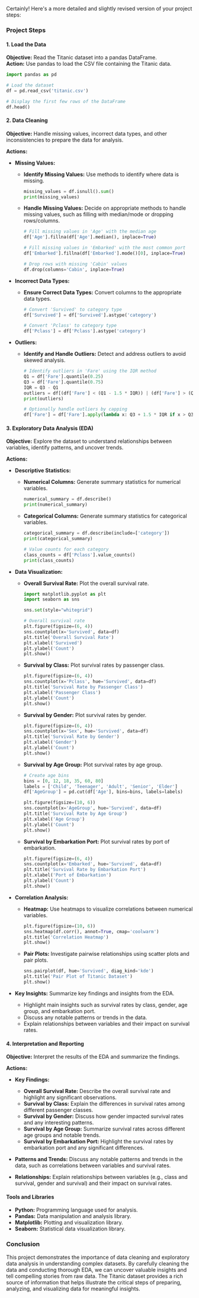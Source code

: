 Certainly! Here's a more detailed and slightly revised version of your project steps:

### Project Steps

#### 1. Load the Data
**Objective:** Read the Titanic dataset into a pandas DataFrame.  
**Action:** Use pandas to load the CSV file containing the Titanic data.

```python
import pandas as pd

# Load the dataset
df = pd.read_csv('titanic.csv')

# Display the first few rows of the DataFrame
df.head()
```

#### 2. Data Cleaning
**Objective:** Handle missing values, incorrect data types, and other inconsistencies to prepare the data for analysis.  

**Actions:**

- **Missing Values:**
  - **Identify Missing Values:** Use methods to identify where data is missing.
  
    ```python
    missing_values = df.isnull().sum()
    print(missing_values)
    ```
  - **Handle Missing Values:** Decide on appropriate methods to handle missing values, such as filling with median/mode or dropping rows/columns.
  
    ```python
    # Fill missing values in 'Age' with the median age
    df['Age'].fillna(df['Age'].median(), inplace=True)
    
    # Fill missing values in 'Embarked' with the most common port
    df['Embarked'].fillna(df['Embarked'].mode()[0], inplace=True)
    
    # Drop rows with missing 'Cabin' values
    df.drop(columns='Cabin', inplace=True)
    ```

- **Incorrect Data Types:**
  - **Ensure Correct Data Types:** Convert columns to the appropriate data types.
  
    ```python
    # Convert 'Survived' to category type
    df['Survived'] = df['Survived'].astype('category')
    
    # Convert 'Pclass' to category type
    df['Pclass'] = df['Pclass'].astype('category')
    ```

- **Outliers:**
  - **Identify and Handle Outliers:** Detect and address outliers to avoid skewed analysis.
  
    ```python
    # Identify outliers in 'Fare' using the IQR method
    Q1 = df['Fare'].quantile(0.25)
    Q3 = df['Fare'].quantile(0.75)
    IQR = Q3 - Q1
    outliers = df[(df['Fare'] < (Q1 - 1.5 * IQR)) | (df['Fare'] > (Q3 + 1.5 * IQR))]
    print(outliers)
    
    # Optionally handle outliers by capping
    df['Fare'] = df['Fare'].apply(lambda x: Q3 + 1.5 * IQR if x > Q3 + 1.5 * IQR else (Q1 - 1.5 * IQR if x < Q1 - 1.5 * IQR else x))
    ```

#### 3. Exploratory Data Analysis (EDA)
**Objective:** Explore the dataset to understand relationships between variables, identify patterns, and uncover trends.

**Actions:**

- **Descriptive Statistics:**
  - **Numerical Columns:** Generate summary statistics for numerical variables.
  
    ```python
    numerical_summary = df.describe()
    print(numerical_summary)
    ```
  - **Categorical Columns:** Generate summary statistics for categorical variables.
  
    ```python
    categorical_summary = df.describe(include=['category'])
    print(categorical_summary)
    
    # Value counts for each category
    class_counts = df['Pclass'].value_counts()
    print(class_counts)
    ```

- **Data Visualization:**
  - **Overall Survival Rate:** Plot the overall survival rate.
  
    ```python
    import matplotlib.pyplot as plt
    import seaborn as sns
    
    sns.set(style="whitegrid")
    
    # Overall survival rate
    plt.figure(figsize=(6, 4))
    sns.countplot(x='Survived', data=df)
    plt.title('Overall Survival Rate')
    plt.xlabel('Survived')
    plt.ylabel('Count')
    plt.show()
    ```
  - **Survival by Class:** Plot survival rates by passenger class.
  
    ```python
    plt.figure(figsize=(6, 4))
    sns.countplot(x='Pclass', hue='Survived', data=df)
    plt.title('Survival Rate by Passenger Class')
    plt.xlabel('Passenger Class')
    plt.ylabel('Count')
    plt.show()
    ```
  - **Survival by Gender:** Plot survival rates by gender.
  
    ```python
    plt.figure(figsize=(6, 4))
    sns.countplot(x='Sex', hue='Survived', data=df)
    plt.title('Survival Rate by Gender')
    plt.xlabel('Gender')
    plt.ylabel('Count')
    plt.show()
    ```
  - **Survival by Age Group:** Plot survival rates by age group.
  
    ```python
    # Create age bins
    bins = [0, 12, 18, 35, 60, 80]
    labels = ['Child', 'Teenager', 'Adult', 'Senior', 'Elder']
    df['AgeGroup'] = pd.cut(df['Age'], bins=bins, labels=labels)
    
    plt.figure(figsize=(10, 6))
    sns.countplot(x='AgeGroup', hue='Survived', data=df)
    plt.title('Survival Rate by Age Group')
    plt.xlabel('Age Group')
    plt.ylabel('Count')
    plt.show()
    ```
  - **Survival by Embarkation Port:** Plot survival rates by port of embarkation.
  
    ```python
    plt.figure(figsize=(6, 4))
    sns.countplot(x='Embarked', hue='Survived', data=df)
    plt.title('Survival Rate by Embarkation Port')
    plt.xlabel('Port of Embarkation')
    plt.ylabel('Count')
    plt.show()
    ```

- **Correlation Analysis:**
  - **Heatmap:** Use heatmaps to visualize correlations between numerical variables.
  
    ```python
    plt.figure(figsize=(10, 6))
    sns.heatmap(df.corr(), annot=True, cmap='coolwarm')
    plt.title('Correlation Heatmap')
    plt.show()
    ```
  - **Pair Plots:** Investigate pairwise relationships using scatter plots and pair plots.
  
    ```python
    sns.pairplot(df, hue='Survived', diag_kind='kde')
    plt.title('Pair Plot of Titanic Dataset')
    plt.show()
    ```

- **Key Insights:** Summarize key findings and insights from the EDA.
  - Highlight main insights such as survival rates by class, gender, age group, and embarkation port.
  - Discuss any notable patterns or trends in the data.
  - Explain relationships between variables and their impact on survival rates.

#### 4. Interpretation and Reporting
**Objective:** Interpret the results of the EDA and summarize the findings.

**Actions:**

- **Key Findings:**
  - **Overall Survival Rate:** Describe the overall survival rate and highlight any significant observations.
  - **Survival by Class:** Explain the differences in survival rates among different passenger classes.
  - **Survival by Gender:** Discuss how gender impacted survival rates and any interesting patterns.
  - **Survival by Age Group:** Summarize survival rates across different age groups and notable trends.
  - **Survival by Embarkation Port:** Highlight the survival rates by embarkation port and any significant differences.

- **Patterns and Trends:** Discuss any notable patterns and trends in the data, such as correlations between variables and survival rates.

- **Relationships:** Explain relationships between variables (e.g., class and survival, gender and survival) and their impact on survival rates.

#### Tools and Libraries
- **Python:** Programming language used for analysis.
- **Pandas:** Data manipulation and analysis library.
- **Matplotlib:** Plotting and visualization library.
- **Seaborn:** Statistical data visualization library.

### Conclusion
This project demonstrates the importance of data cleaning and exploratory data analysis in understanding complex datasets. By carefully cleaning the data and conducting thorough EDA, we can uncover valuable insights and tell compelling stories from raw data. The Titanic dataset provides a rich source of information that helps illustrate the critical steps of preparing, analyzing, and visualizing data for meaningful insights.